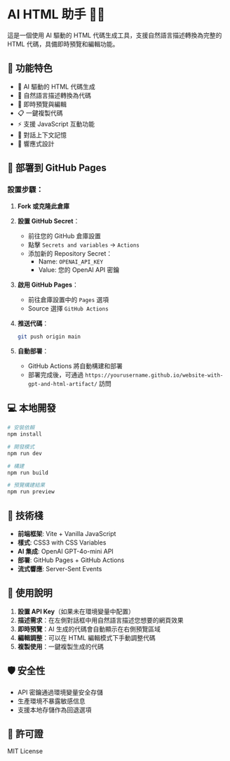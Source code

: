 # AI HTML 助手 🤖✨

這是一個使用 AI 驅動的 HTML 代碼生成工具，支援自然語言描述轉換為完整的 HTML 代碼，具備即時預覽和編輯功能。

## 🌟 功能特色

- 🤖 AI 驅動的 HTML 代碼生成
- 💬 自然語言描述轉換為代碼  
- 🔄 即時預覽與編輯
- 📋 一鍵複製代碼
- ⚡ 支援 JavaScript 互動功能
- 🔄 對話上下文記憶
- 📱 響應式設計

## 🚀 部署到 GitHub Pages

### 設置步驟：

1. **Fork 或克隆此倉庫**
2. **設置 GitHub Secret**：
   - 前往您的 GitHub 倉庫設置
   - 點擊 `Secrets and variables` → `Actions`
   - 添加新的 Repository Secret：
     - Name: `OPENAI_API_KEY`
     - Value: 您的 OpenAI API 密鑰

3. **啟用 GitHub Pages**：
   - 前往倉庫設置中的 `Pages` 選項
   - Source 選擇 `GitHub Actions`

4. **推送代碼**：
   ```bash
   git push origin main
   ```

5. **自動部署**：
   - GitHub Actions 將自動構建和部署
   - 部署完成後，可通過 `https://yourusername.github.io/website-with-gpt-and-html-artifact/` 訪問

## 💻 本地開發

```bash
# 安裝依賴
npm install

# 開發模式
npm run dev

# 構建
npm run build

# 預覽構建結果
npm run preview
```

## 🔧 技術棧

- **前端框架**: Vite + Vanilla JavaScript
- **樣式**: CSS3 with CSS Variables
- **AI 集成**: OpenAI GPT-4o-mini API
- **部署**: GitHub Pages + GitHub Actions
- **流式響應**: Server-Sent Events

## 📝 使用說明

1. **設置 API Key**（如果未在環境變量中配置）
2. **描述需求**：在左側對話框中用自然語言描述您想要的網頁效果
3. **即時預覽**：AI 生成的代碼會自動顯示在右側預覽區域
4. **編輯調整**：可以在 HTML 編輯模式下手動調整代碼
5. **複製使用**：一鍵複製生成的代碼

## 🛡️ 安全性

- API 密鑰通過環境變量安全存儲
- 生產環境不暴露敏感信息
- 支援本地存儲作為回退選項

## 📄 許可證

MIT License
